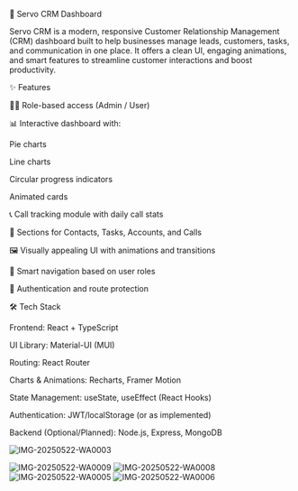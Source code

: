 💼 Servo CRM Dashboard

Servo CRM is a modern, responsive Customer Relationship Management (CRM) dashboard built to help businesses manage leads, customers, tasks, and communication in one place. It offers a clean UI, engaging animations, and smart features to streamline customer interactions and boost productivity.

✨ Features

🧑‍💼 Role-based access (Admin / User)

📊 Interactive dashboard with:

Pie charts

Line charts

Circular progress indicators

Animated cards

📞 Call tracking module with daily call stats

📁 Sections for Contacts, Tasks, Accounts, and Calls

🖼️ Visually appealing UI with animations and transitions

🧭 Smart navigation based on user roles

🔐 Authentication and route protection

🛠️ Tech Stack

Frontend: React + TypeScript

UI Library: Material-UI (MUI)

Routing: React Router

Charts & Animations: Recharts, Framer Motion

State Management: useState, useEffect (React Hooks)

Authentication: JWT/localStorage (or as implemented)

Backend (Optional/Planned): Node.js, Express, MongoDB

![IMG-20250522-WA0003](https://github.com/user-attachments/assets/9ad9e734-7cb7-4fd0-bdaf-d541ee81faa5)

![IMG-20250522-WA0009](https://github.com/user-attachments/assets/7dbd2701-846c-4d8e-b3d2-5802c4a29aa1)
![IMG-20250522-WA0008](https://github.com/user-attachments/assets/09ed55b2-0d31-4c5d-8404-51a8ddef93fe)
![IMG-20250522-WA0005](https://github.com/user-attachments/assets/8945b9d8-f4a7-4eae-86a0-afff51dddfb3)
![IMG-20250522-WA0006](https://github.com/user-attachments/assets/33c4da75-b0b8-4f8c-a192-708822e1b39b)





